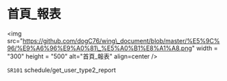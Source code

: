 # 首頁\_報表

&lt;img src="https://github.com/dogC76/wing\_document/blob/master/%E5%9C%96/%E9%A6%96%E9%A0%81\_%E5%A0%B1%E8%A1%A8.png" width = "300" height = "500" alt="首頁\_報表" align=center /&gt;    

 

`SR101` schedule/get\_user\_type2\_report

